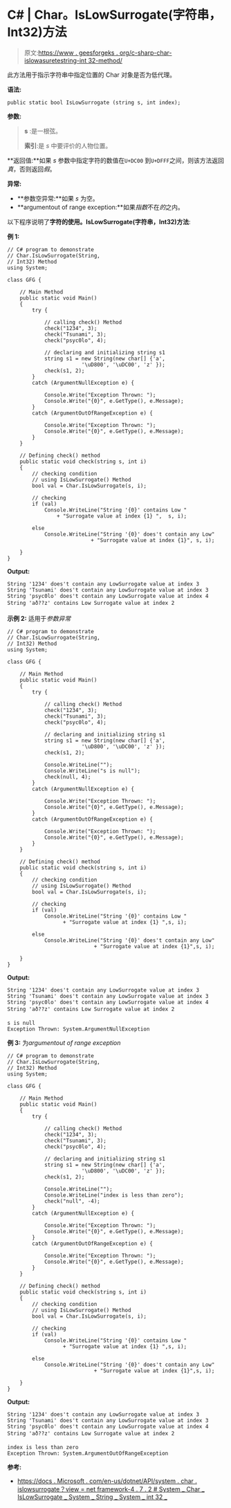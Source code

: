 # C# | Char。IsLowSurrogate(字符串，Int32)方法

> 原文:[https://www . geesforgeks . org/c-sharp-char-islowasuretestring-int 32-method/](https://www.geeksforgeeks.org/c-sharp-char-islowsurrogatestring-int32-method/)

此方法用于指示字符串中指定位置的 Char 对象是否为低代理。

**语法:**

```
public static bool IsLowSurrogate (string s, int index);
```

**参数:**

> **s** :是一根弦。
> 
> **索引**:是 *s* 中要评价的人物位置。

**返回值:**如果 *s* 参数中指定字符的数值在`U+DC00` 到`U+DFFF`之间，则该方法返回*真*，否则返回*假*。

**异常:**

*   **参数空异常:**如果 *s* 为空。
*   **argumentout of range exception:**如果*指数*不在*的*之内。

以下程序说明了**字符的使用。IsLowSurrogate(字符串，Int32)方法**:

**例 1:**

```
// C# program to demonstrate
// Char.IsLowSurrogate(String,
// Int32) Method
using System;

class GFG {

    // Main Method
    public static void Main()
    {
        try {

            // calling check() Method
            check("1234", 3);
            check("Tsunami", 3);
            check("psyc0lo", 4);

            // declaring and initializing string s1
            string s1 = new String(new char[] {'a', 
                        '\uD800', '\uDC00', 'z' });
            check(s1, 2);
        }
        catch (ArgumentNullException e) {

            Console.Write("Exception Thrown: ");
            Console.Write("{0}", e.GetType(), e.Message);
        }
        catch (ArgumentOutOfRangeException e) {

            Console.Write("Exception Thrown: ");
            Console.Write("{0}", e.GetType(), e.Message);
        }
    }

    // Defining check() method
    public static void check(string s, int i)
    {
        // checking condition
        // using IsLowSurrogate() Method
        bool val = Char.IsLowSurrogate(s, i);

        // checking
        if (val)
            Console.WriteLine("String '{0}' contains Low "
                + "Surrogate value at index {1} ",  s, i);

        else
            Console.WriteLine("String '{0}' does't contain any Low"
                           + "Surrogate value at index {1}", s, i);

    }
}
```

**Output:**

```
String '1234' does't contain any LowSurrogate value at index 3
String 'Tsunami' does't contain any LowSurrogate value at index 3
String 'psyc0lo' does't contain any LowSurrogate value at index 4
String 'að??z' contains Low Surrogate value at index 2

```

**示例 2:** 适用于*参数异常*

```
// C# program to demonstrate
// Char.IsLowSurrogate(String,
// Int32) Method
using System;

class GFG {

    // Main Method
    public static void Main()
    {
        try {

            // calling check() Method
            check("1234", 3);
            check("Tsunami", 3);
            check("psyc0lo", 4);

            // declaring and initializing string s1
            string s1 = new String(new char[] {'a',
                        '\uD800', '\uDC00', 'z' });
            check(s1, 2);

            Console.WriteLine("");
            Console.WriteLine("s is null");
            check(null, 4);
        }
        catch (ArgumentNullException e) {

            Console.Write("Exception Thrown: ");
            Console.Write("{0}", e.GetType(), e.Message);
        }
        catch (ArgumentOutOfRangeException e) {

            Console.Write("Exception Thrown: ");
            Console.Write("{0}", e.GetType(), e.Message);
        }
    }

    // Defining check() method
    public static void check(string s, int i)
    {
        // checking condition
        // using IsLowSurrogate() Method
        bool val = Char.IsLowSurrogate(s, i);

        // checking
        if (val)
            Console.WriteLine("String '{0}' contains Low "
                  + "Surrogate value at index {1} ",s, i);

        else
            Console.WriteLine("String '{0}' does't contain any Low"
                            + "Surrogate value at index {1}",s, i);

    }
}
```

**Output:**

```
String '1234' does't contain any LowSurrogate value at index 3
String 'Tsunami' does't contain any LowSurrogate value at index 3
String 'psyc0lo' does't contain any LowSurrogate value at index 4
String 'að??z' contains Low Surrogate value at index 2 

s is null
Exception Thrown: System.ArgumentNullException

```

**例 3:** 为*argumentout of range exception*

```
// C# program to demonstrate
// Char.IsLowSurrogate(String,
// Int32) Method
using System;

class GFG {

    // Main Method
    public static void Main()
    {
        try {

            // calling check() Method
            check("1234", 3);
            check("Tsunami", 3);
            check("psyc0lo", 4);

            // declaring and initializing string s1
            string s1 = new String(new char[] {'a',
                        '\uD800', '\uDC00', 'z' });
            check(s1, 2);

            Console.WriteLine("");
            Console.WriteLine("index is less than zero");
            check("null", -4);
        }
        catch (ArgumentNullException e) {

            Console.Write("Exception Thrown: ");
            Console.Write("{0}", e.GetType(), e.Message);
        }
        catch (ArgumentOutOfRangeException e) {

            Console.Write("Exception Thrown: ");
            Console.Write("{0}", e.GetType(), e.Message);
        }
    }

    // Defining check() method
    public static void check(string s, int i)
    {
        // checking condition
        // using IsLowSurrogate() Method
        bool val = Char.IsLowSurrogate(s, i);

        // checking
        if (val)
            Console.WriteLine("String '{0}' contains Low "
                  + "Surrogate value at index {1} ",s, i);

        else
            Console.WriteLine("String '{0}' does't contain any Low"
                            + "Surrogate value at index {1}",s, i);

    }
}
```

**Output:**

```
String '1234' does't contain any LowSurrogate value at index 3
String 'Tsunami' does't contain any LowSurrogate value at index 3
String 'psyc0lo' does't contain any LowSurrogate value at index 4
String 'að??z' contains Low Surrogate value at index 2 

index is less than zero
Exception Thrown: System.ArgumentOutOfRangeException

```

**参考:**

*   [https://docs . Microsoft . com/en-us/dotnet/API/system . char . islowsurrogate？view = net framework-4 . 7 . 2 # System _ Char _ IsLowSurrogate _ System _ String _ System _ int 32 _](https://docs.microsoft.com/en-us/dotnet/api/system.char.islowsurrogate?view=netframework-4.7.2#System_Char_IsLowSurrogate_System_String_System_Int32_)